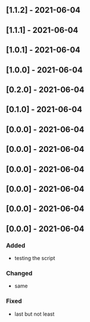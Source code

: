 
## [1.1.2] - 2021-06-04
## [1.1.1] - 2021-06-04
## [1.0.1] - 2021-06-04
## [1.0.0] - 2021-06-04
## [0.2.0] - 2021-06-04
## [0.1.0] - 2021-06-04
## [0.0.0] - 2021-06-04
## [0.0.0] - 2021-06-04
## [0.0.0] - 2021-06-04
## [0.0.0] - 2021-06-04
## [0.0.0] - 2021-06-04
## [0.0.0] - 2021-06-04
### Added
- testing the script

### Changed
- same

### Fixed
- last but not least
